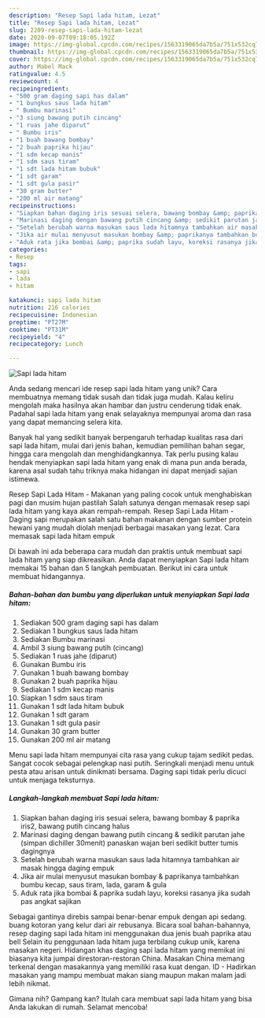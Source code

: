 ```yaml
---
description: "Resep Sapi lada hitam, Lezat"
title: "Resep Sapi lada hitam, Lezat"
slug: 2209-resep-sapi-lada-hitam-lezat
date: 2020-09-07T09:18:05.192Z
image: https://img-global.cpcdn.com/recipes/1563319065da7b5a/751x532cq70/sapi-lada-hitam-foto-resep-utama.jpg
thumbnail: https://img-global.cpcdn.com/recipes/1563319065da7b5a/751x532cq70/sapi-lada-hitam-foto-resep-utama.jpg
cover: https://img-global.cpcdn.com/recipes/1563319065da7b5a/751x532cq70/sapi-lada-hitam-foto-resep-utama.jpg
author: Mabel Mack
ratingvalue: 4.5
reviewcount: 4
recipeingredient:
- "500 gram daging sapi has dalam"
- "1 bungkus saus lada hitam"
- " Bumbu marinasi"
- "3 siung bawang putih cincang"
- "1 ruas jahe diparut"
- " Bumbu iris"
- "1 buah bawang bombay"
- "2 buah paprika hijau"
- "1 sdm kecap manis"
- "1 sdm saus tiram"
- "1 sdt lada hitam bubuk"
- "1 sdt garam"
- "1 sdt gula pasir"
- "30 gram butter"
- "200 ml air matang"
recipeinstructions:
- "Siapkan bahan daging iris sesuai selera, bawang bombay &amp; paprika iris2, bawang putih cincang halus"
- "Marinasi daging dengan bawang putih cincang &amp; sedikit parutan jahe (simpan dichiller 30menit) panaskan wajan beri sedikit butter tumis dagingnya"
- "Setelah berubah warna masukan saus lada hitamnya tambahkan air masak hingga daging empuk"
- "Jika air mulai menyusut masukan bombay &amp; paprikanya tambahkan bumbu kecap, saus tiram, lada, garam &amp; gula"
- "Aduk rata jika bombai &amp; paprika sudah layu, koreksi rasanya jika sudah pas angkat sajikan"
categories:
- Resep
tags:
- sapi
- lada
- hitam

katakunci: sapi lada hitam 
nutrition: 216 calories
recipecuisine: Indonesian
preptime: "PT27M"
cooktime: "PT31M"
recipeyield: "4"
recipecategory: Lunch

---
```



![Sapi lada hitam](https://img-global.cpcdn.com/recipes/1563319065da7b5a/751x532cq70/sapi-lada-hitam-foto-resep-utama.jpg)

Anda sedang mencari ide resep sapi lada hitam yang unik? Cara membuatnya memang tidak susah dan tidak juga mudah. Kalau keliru mengolah maka hasilnya akan hambar dan justru cenderung tidak enak. Padahal sapi lada hitam yang enak selayaknya mempunyai aroma dan rasa yang dapat memancing selera kita.

Banyak hal yang sedikit banyak berpengaruh terhadap kualitas rasa dari sapi lada hitam, mulai dari jenis bahan, kemudian pemilihan bahan segar, hingga cara mengolah dan menghidangkannya. Tak perlu pusing kalau hendak menyiapkan sapi lada hitam yang enak di mana pun anda berada, karena asal sudah tahu triknya maka hidangan ini dapat menjadi sajian istimewa.

Resep Sapi Lada Hitam - Makanan yang paling cocok untuk menghabiskan pagi dan musim hujan pastilah Salah satunya dengan memasak resep sapi lada hitam yang kaya akan rempah-rempah. Resep Sapi Lada Hitam - Daging sapi merupakan salah satu bahan makanan dengan sumber protein hewani yang mudah diolah menjadi berbagai masakan yang lezat. Cara memasak sapi lada hitam empuk


Di bawah ini ada beberapa cara mudah dan praktis untuk membuat sapi lada hitam yang siap dikreasikan. Anda dapat menyiapkan Sapi lada hitam memakai 15 bahan dan 5 langkah pembuatan. Berikut ini cara untuk membuat hidangannya.

<!--inarticleads1-->

##### Bahan-bahan dan bumbu yang diperlukan untuk menyiapkan Sapi lada hitam:

1. Sediakan 500 gram daging sapi has dalam
1. Sediakan 1 bungkus saus lada hitam
1. Sediakan  Bumbu marinasi
1. Ambil 3 siung bawang putih (cincang)
1. Sediakan 1 ruas jahe (diparut)
1. Gunakan  Bumbu iris
1. Gunakan 1 buah bawang bombay
1. Gunakan 2 buah paprika hijau
1. Sediakan 1 sdm kecap manis
1. Siapkan 1 sdm saus tiram
1. Gunakan 1 sdt lada hitam bubuk
1. Gunakan 1 sdt garam
1. Gunakan 1 sdt gula pasir
1. Gunakan 30 gram butter
1. Gunakan 200 ml air matang


Menu sapi lada hitam mempunyai cita rasa yang cukup tajam sedikit pedas. Sangat cocok sebagai pelengkap nasi putih. Seringkali menjadi menu untuk pesta atau arisan untuk dinikmati bersama. Daging sapi tidak perlu dicuci untuk menjaga teksturnya. 

<!--inarticleads2-->

##### Langkah-langkah membuat Sapi lada hitam:

1. Siapkan bahan daging iris sesuai selera, bawang bombay &amp; paprika iris2, bawang putih cincang halus
1. Marinasi daging dengan bawang putih cincang &amp; sedikit parutan jahe (simpan dichiller 30menit) panaskan wajan beri sedikit butter tumis dagingnya
1. Setelah berubah warna masukan saus lada hitamnya tambahkan air masak hingga daging empuk
1. Jika air mulai menyusut masukan bombay &amp; paprikanya tambahkan bumbu kecap, saus tiram, lada, garam &amp; gula
1. Aduk rata jika bombai &amp; paprika sudah layu, koreksi rasanya jika sudah pas angkat sajikan


Sebagai gantinya direbis sampai benar-benar empuk dengan api sedang. buang kotoran yang kelur dari air rebusanya. Bicara soal bahan-bahannya, resep daging sapi lada hitam ini menggunakan dua jenis buah paprika atau bell Selain itu penggunaan lada hitam juga terbilang cukup unik, karena masakan negeri. Hidangan khas daging sapi lada hitam yang memikat ini biasanya kita jumpai direstoran-restoran China. Masakan China memang terkenal dengan masakannya yang memiliki rasa kuat dengan. ID - Hadirkan masakan yang mampu membuat makan siang maupun makan malam jadi lebih nikmat. 

Gimana nih? Gampang kan? Itulah cara membuat sapi lada hitam yang bisa Anda lakukan di rumah. Selamat mencoba!
